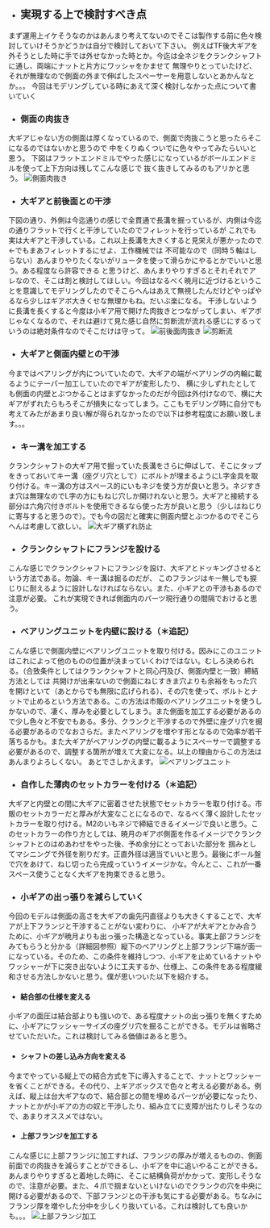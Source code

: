 * ## 実現する上で検討すべき点
まず運用上イケそうなのかはあんまり考えてないのでそこは製作する前に色々検討していけそうかどうかは自分で検討しておいて下さい。
例えばTF後大ギアを外そうとした時に手では外せなかった時とか。今迄は全ネジをクランクシャフトに通し、両端にナットと片方にワッシャをかませて
無理やりとっていたけど、それが無理なので側面の外まで伸ばしたスペーサーを用意しないとあかんなとか。。。
今回はモデリングしている時にあえて深く検討しなかった点について書いていく
* ### 側面の肉抜き
大ギアじゃない方の側面は厚くなっているので、側面で肉抜こうと思ったらそこになるのではないかと思うので
中をくりぬくついでに色々やってみたらいいと思う。
下図はフラットエンドミルでやった感じになっているがボールエンドミルを使って上下方向は残してこんな感じで
抜く抜きしてみるのもアリかと思う。
![側面肉抜き](https://raw.githubusercontent.com/yoshiharatakuya/gearboxinteglation/master/sharephoto/%E5%81%B4%E9%9D%A2%E8%82%89%E6%8A%9C%E3%81%8D.png)

* ### 大ギアと前後面との干渉
下図の通り、外側は今迄通りの感じで全貫通で長溝を掘っているが、内側は今迄の通りフラットで行くと干渉していたのでフィレットを行っているが
これでも実は大ギアと干渉している。これ以上長溝を大きくすると見栄えが悪かったので←でもまあフィレットするにせよ、工作機械では
不可能なので（同時５軸はしらない）あんまりやりたくないがリュータを使って滑らかにやるとかでいいと思う。ある程度なら許容できる
と思うけど、あんまりやりすぎるとそれそれでアレなので、そこは割と検討してほしい。今回はなるべく暁月に近づけるということを意識してモデリングしたのでそこらへんはあえて無視したんだけどやっぱやるなら少しはギアボ大きくせな無理かもね。だいぶ楽になる。
干渉しないように長溝を長くすると今度は小ギア用で開けた肉抜きとつながってしまい、ギアボじゃなくなるので、それは避けて見た感じ自然に剪断流が流れる感じにするっていうのは絶対条件なのでそこだけは守って。
![前後面肉抜き](https://raw.githubusercontent.com/yoshiharatakuya/gearboxinteglation/master/sharephoto/%E5%89%8D%E5%BE%8C%E9%9D%A2%E8%82%89%E6%8A%9C%E3%81%8D.png)
![剪断流](https://raw.githubusercontent.com/yoshiharatakuya/gearboxinteglation/master/sharephoto/%E5%89%AA%E6%96%AD%E6%B5%81.png)
* ### 大ギアと側面内壁との干渉
今まではベアリングが内についていたので、大ギアの端がベアリングの内輪に載るようにテーパー加工していたのでギアが変形したり、
横に少しずれたとしても側面の内壁とぶつかることはまずなかったのだが今回は外付けなので、横に大ギアがずれたらもろそこが損失になってしまう。ここもモデリング時に自分でも考えてみたがあまり良い解が得られなかったので以下は参考程度にお願い致します。。。
 * ### キー溝を加工する
 クランクシャフトの大ギア用で掘っていた長溝をさらに伸ばして、そこにタップをきっておいてキー溝（座グリ穴として）にボルトが埋まるようにL字金具を取り付ける。キー溝の方はスペース的にいもネジを使う方が良いと思う。ネジすきま穴は無理なのでL字の方にもねじ穴しか開けれないと思う。大ギアと接続する部分は六角穴付きボルトを使用できるなら使った方が良いと思う（少しはねじりに寄与すると思うので）。でも今の図だと確実に側面内壁とぶつかるのでそこらへんは考慮して欲しい。
![大ギア横ずれ防止](https://raw.githubusercontent.com/yoshiharatakuya/gearboxinteglation/master/sharephoto/%E5%A4%A7%E3%82%AE%E3%82%A2%E6%A8%AA%E3%81%9A%E3%82%8C%E9%98%B2%E6%AD%A2.png)
 * ### クランクシャフトにフランジを設ける
 こんな感じでクランクシャフトにフランジを設け、大ギアとドッキングさせるという方法である。勿論、キー溝は掘るのだが、
 このフランジはキー無しでも捩じりに耐えるように設計しなければならない。また、小ギアとの干渉もあるので注意が必要。
 これが実現できれば側面内のパーツ現行通りの間隔でおけると思う。
 * ### ベアリングユニットを内壁に設ける（＊追記）
 こんな感じで側面内壁にベアリングユニットを取り付ける。因みにこのユニットはこれによって他のものの位置が決まっていくわけではない。むしろ決められる。（合致条件としてはクランクシャフトと同心円及び、側面内壁と一致）締結方法としては
 共開けが出来ないので側面にねじすきま穴よりも余裕をもった穴を開けといて（あとからでも無限に広げられる）、その穴を使って、ボルトとナットで止めるという方法である。この方法は市販のベアリングユニットを使うしかないので、凄く、厚みを必要としてしまう。また側面を加工する必要があるので少し色々と不安でもある。多分、クランクと干渉するので外壁に座グリ穴を掘る必要があるのでなおさらだ。またベアリングを増やす形となるので効率が若干落ちるかも。また大ギアがベアリングの内壁に載るようにスペーサーで調整する必要があるので、調整する箇所が増えて大変になる。以上の理由からこの方法はあんまりよろしくない。
 あとでさしかえます。
 ![ベアリングユニット](https://raw.githubusercontent.com/yoshiharatakuya/gearboxinteglation/master/sharephoto/%E5%A4%A7%E3%82%AE%E3%82%A2%E6%A8%AA%E3%81%9A%E3%82%8C%E9%98%B2%E6%AD%A2.png)
  * ### 自作した薄肉のセットカラーを付ける（＊追記）
大ギアと内壁との間に大ギアに密着させた状態でセットカラーを取り付ける。市販のセットカラーだと厚みが大変なことになるので、なるべく薄く設計したセットカラーを取り付ける。M2のいもネジで締結できるイメージで良いと思う。このセットカラーの作り方としては、暁月のギアボ側面を作るイメージでクランクシャフトとのはめあわせをやった後、予め余分にとっておいた部分を
掴みとしてマシニングで外径を削りだす。正直外径は適当でいいと思う。最後にボール盤で穴をあけて、ねじ切ったら完成っていうイメージかな。今んとこ、これが一番スペース使うことなく大ギアを拘束できると思う。

* ### 小ギアの出っ張りを減らしていく
今回のモデルは側面の高さを大ギアの歯先円直径よりも大きくすることで、大ギアが上下フランジと干渉することがない変わりに、
小ギアが大ギアとかみ合うために、小ギアが暁月よりも出っ張った構造となっている。事実上部フランジをみてもらうと分かる（詳細図参照）縦下のベアリングと上部フランジ下端が面一になっている。そのため、この条件を維持しつつ、小ギアを止めているナットやワッシャーが下に突き出ないように工夫するか、仕様上、この条件をある程度緩和させる方法しかないと思う。僕が思いついた以下を紹介する。
 * #### 結合部の仕様を変える
 小ギアの面圧は結合部よりも強いので、ある程度ナットの出っ張りを無くすために、小ギアにワッシャーサイズの座グリ穴を掘ることができる。モデルは省略させていただいた。これは検討してみる価値はあると思う。
 * #### シャフトの差し込み方向を変える
 今までやっている縦上での結合方式を下に導入することで、ナットとワッシャーを省くことができる。その代り、上ギアボックスで色々と考える必要がある。例えば、縦上は台大ギアなので、結合部との間を埋めるパーツが必要になったり、ナットとかが小ギアの方の奴と干渉したり、組み立てに支障が出たりしそうなので、あまりオススメではない。
 * #### 上部フランジを加工する
 こんな感じに上部フランジに加工すれば、フランジの厚みが増えるものの、側面前面での肉抜きを減らすことができるし、小ギアを中に追いやることができる。
 あんまりやりすぎると着地した時に、そこに結構負荷がかかって、変形しそうなので、注意が必要。また、４爪で掴まないといけないのでクランクの穴を中央に開ける必要があるので、下部フランジとの干渉も気にする必要がある。ちなみにフランジ厚を増やした分中を少しくり抜いている。これは検討しても良いかも。。。
 ![上部フランジ加工](https://raw.githubusercontent.com/yoshiharatakuya/gearboxinteglation/master/sharephoto/%E4%B8%8A%E9%83%A8%E3%83%95%E3%83%A9%E3%83%B3%E3%82%B8%E5%8A%A0%E5%B7%A5.png)
